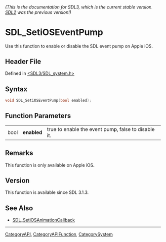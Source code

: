 ###### (This is the documentation for SDL3, which is the current stable version. [SDL2](https://wiki.libsdl.org/SDL2/) was the previous version!)
# SDL_SetiOSEventPump

Use this function to enable or disable the SDL event pump on Apple iOS.

## Header File

Defined in [<SDL3/SDL_system.h>](https://github.com/libsdl-org/SDL/blob/main/include/SDL3/SDL_system.h)

## Syntax

```c
void SDL_SetiOSEventPump(bool enabled);
```

## Function Parameters

|      |             |                                                     |
| ---- | ----------- | --------------------------------------------------- |
| bool | **enabled** | true to enable the event pump, false to disable it. |

## Remarks

This function is only available on Apple iOS.

## Version

This function is available since SDL 3.1.3.

## See Also

- [SDL_SetiOSAnimationCallback](SDL_SetiOSAnimationCallback)

----
[CategoryAPI](CategoryAPI), [CategoryAPIFunction](CategoryAPIFunction), [CategorySystem](CategorySystem)

